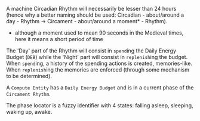 A machine Circadian Rhythm will necessarily be lesser than 24 hours (hence why a better naming should be used: Circadian - about/around a day - Rhythm -> Circament - about/around a moment* - Rhythm).

* although a moment used to mean 90 seconds in the Medieval times, here it means a short period of time

The 'Day' part of the Rhythm will consist in `spend`ing the Daily Energy Budget (`DEB`) while the 'Night' part will consist in `replenish`ing the budget. When `spend`ing, a history of the spending actions is created, memories-like. When `replenish`ing the memories are enforced (through some mechanism to be determined).


A `Compute Entity` has a `Daily Energy Budget` and is in a current phase of the `Circament Rhythm`.


The phase locator is a fuzzy identifier with 4 states: falling asleep, sleeping, waking up, awake.
